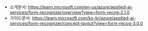 - 소개문서: https://learn.microsoft.com/en-us/azure/applied-ai-services/form-recognizer/overview?view=form-recog-2.1.0
- 가이드문서: https://learn.microsoft.com/ko-kr/azure/applied-ai-services/form-recognizer/concept-layout?view=form-recog-3.0.0
